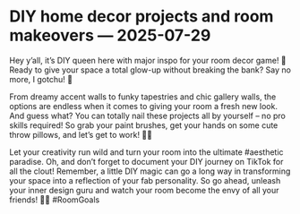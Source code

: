 # DIY home decor projects and room makeovers — 2025-07-29

Hey y’all, it’s DIY queen here with major inspo for your room decor game! 💫 Ready to give your space a total glow-up without breaking the bank? Say no more, I gotchu! 🌟 

From dreamy accent walls to funky tapestries and chic gallery walls, the options are endless when it comes to giving your room a fresh new look. And guess what? You can totally nail these projects all by yourself – no pro skills required! So grab your paint brushes, get your hands on some cute throw pillows, and let’s get to work! 🎨💕

Let your creativity run wild and turn your room into the ultimate #aesthetic paradise. Oh, and don’t forget to document your DIY journey on TikTok for all the clout! Remember, a little DIY magic can go a long way in transforming your space into a reflection of your fab personality. So go ahead, unleash your inner design guru and watch your room become the envy of all your friends! 🌈✨ #RoomGoals